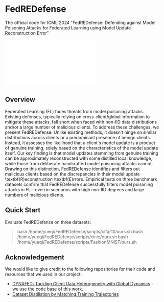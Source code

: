 # FedREDefense
The official code for ICML 2024 "FedREDefense: Defending against Model Poisoning Attacks for Federated Learning using Model Update Reconstruction Error"

![avatar](FedREDefense.pdf)
## Overview
Federated Learning (FL) faces threats from model poisoning attacks. 
Existing defenses, typically relying on cross-client/global information to mitigate these attacks, fall short when faced with non-IID data distributions and/or a large number of malicious clients.
To address these challenges, we present FedREDefense. Unlike existing methods, it doesn't hinge on similar distributions across clients or a predominant presence of benign clients. 
Instead, it assesses the likelihood that a client's model update is a product of genuine training, solely based on the characteristics of the model update itself.
Our key finding is that model updates stemming from genuine training can be approximately reconstructed with some distilled local knowledge, while those from deliberate handcrafted model poisoning attacks cannot.
Drawing on this distinction, FedREDefense identifies and filters out malicious clients based on the discrepancies in their model update \textbf{R}econstruction \textbf{E}rrors. 
Empirical tests on three benchmark datasets confirm that FedREDefense successfully filters model poisoning attacks in FL—even in scenarios with high non-IID degrees and large numbers of malicious clients.

## Quick Start
Evaluate FedREDefense on three datasets:
> bash /home/yueqi/FedREDefense/scripts/cifar10/ours.sh
> bash /home/yueqi/FedREDefense/scripts/cinic/ours.sh
> bash /home/yueqi/FedREDefense/scripts/FashionMNIST/ours.sh


## Acknowledgement
We would like to give credit to the following repositories for their code and resources that we used in our project:

- [DYNAFED: Tackling Client Data Heterogeneity with Global Dynamics](https://github.com/pipilurj/DynaFed) - we use the code base of this work.
- [Dataset Distillation by Matching Training Trajectories
](https://github.com/GeorgeCazenavette/mtt-distillation) 
